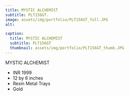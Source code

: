 ```yaml
---
title: MYSTIC ALCHEMIST
subtitle: PLT156GT.
image: assets/img/portfolio/PLT156GT_full.JPG
alt: 

caption:
  title: MYSTIC ALCHEMIST
  subtitle: PLT156GT
  thumbnail: assets/img/portfolio/PLT156GT_thumb.JPG
---
```

MYSTIC ALCHEMIST

- INR 1999
- 12 by 6 inches
- Resin Metal Trays
- Gold